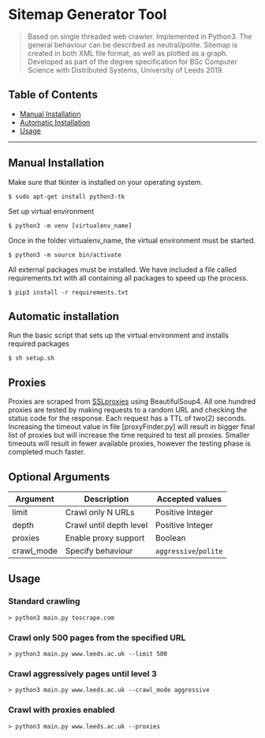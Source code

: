 # Sitemap Generator Tool

> Based on single threaded web crawler. Implemented in Python3.
The general behaviour can be described as neutral/polite. Sitemap is created in both XML file format, as well as plotted as a graph. Developed as part of the degree specification for BSc Computer Science with Distributed Systems, University of Leeds 2019.
## Table of Contents 

- [Manual Installation](#manual_installation)
- [Automatic Installation](#automatic_installation)
- [Usage](#usage)



---

## Manual Installation
Make sure that tkinter is installed on your operating system.

```shell
$ sudo apt-get install python3-tk
```

Set up virtual environment

```shell
$ python3 -m venv [virtualenv_name]
```
Once in the folder virtualenv_name, the virtual environment must be started.

```shell
$ python3 -m source bin/activate
```

All external packages must be installed. We have included a file called requirements.txt with
all containing all packages to speed up the process.

```shell
$ pip3 install -r requirements.txt
```

## Automatic installation

Run the basic script that sets up the virtual environment and installs required packages

```shell
$ sh setup.sh
```

## Proxies
Proxies are scraped from [SSLproxies](https://www.sslproxies.org/) using BeautifulSoup4. All one hundred proxies are tested by making requests to a random URL and checking the status code for the response. Each request has a TTL of two(2) seconds. Increasing the timeout value in file [proxyFinder.py] will result in bigger final list of proxies but will increase the time required to test all proxies. Smaller timeouts will result in fewer available proxies, however the testing phase is completed much faster.

## Optional Arguments


| Argument | Description| Accepted values|
| ---| --- | ---     |
| limit| Crawl only N URLs       | Positive Integer      |
| depth | Crawl until depth level | Positive Integer      |
| proxies | Enable proxy support | Boolean               |
| crawl_mode | Specify behaviour | `aggressive`/`polite` |

## Usage 
### Standard crawling
```shell
> python3 main.py toscrape.com
```

### Crawl only 500 pages from the specified URL

```shell
> python3 main.py www.leeds.ac.uk --limit 500
```

### Crawl aggressively pages until level 3

```shell
> python3 main.py www.leeds.ac.uk --crawl_mode aggressive
```

### Crawl with proxies enabled

```shell
> python3 main.py www.leeds.ac.uk --proxies
```



